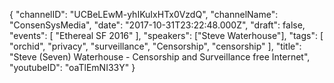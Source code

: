 {
    "channelID": "UCBeLEwM-yhIKuIxHTx0VzdQ",
    "channelName": "ConsenSysMedia",
    "date": "2017-10-31T23:22:48.000Z",
    "draft": false,
    "events": [
        "Ethereal SF 2016"
    ],
    "speakers": ["Steve Waterhouse"],
    "tags": [
        "orchid",
        "privacy",
        "surveillance",
        "Censorship",
        "censorship"
    ],
    "title": "Steve (Seven) Waterhouse - Censorship and Surveillance free Internet",
    "youtubeID": "oaTlEmNI33Y"
}

